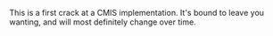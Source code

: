 This is a first crack at a CMIS implementation.
It's bound to leave you wanting, and will most definitely change over time.
